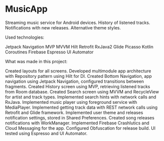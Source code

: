# MusicApp
Streaming music service for Android devices. History of listened tracks. Notifications with new releases. Alternative theme styles.

Used technologies:

Jetpack Navigation
MVP
MVVM
Hilt
Retrofit
RxJava2
Glide
Picasso
Kotlin Coroutines
Firebase
Espresso
UI Automator

What was made in this project:

Created layouts for all screens.
Developed multimodule app architecture with Repository pattern using Hilt for DI.
Created Bottom Navigation, app navigation using Jetpack Navigation, configured transitions between fragments.
Created History screen using MVP, retrieving listened tracks from Room database.
Created Search screen using MVVM and RecycleView for artist and track types.
Implemented search hints with network calls and RxJava.
Implemented music player using foreground service with MediaPlayer.
Implemented getting track data with REST network calls using Retrofit and Glide framework.
Implemented user theme and releases notification settings, stored in Shared Preferences.
Created song releases notifications with WorkManager.
Implemented Firebase Crashlutics and Cloud Messaging for the app.
Configured Obfuscation for release build.
UI tested using Espresso and UI Automator.
